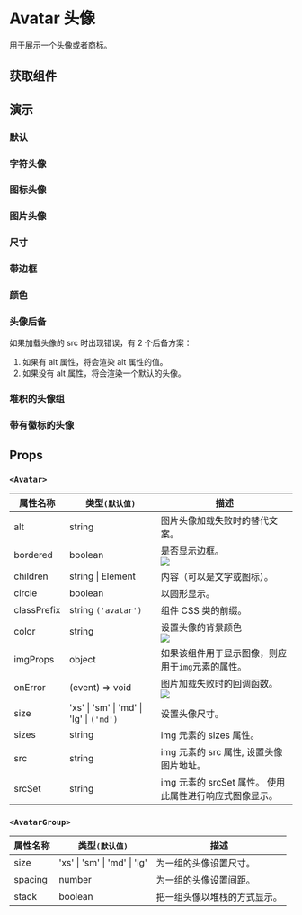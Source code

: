 # Avatar 头像

用于展示一个头像或者商标。

## 获取组件

<!--{include:<import-guide>}-->

## 演示

### 默认

<!--{include:`basic.md`}-->

### 字符头像

<!--{include:`text.md`}-->

### 图标头像

<!--{include:`icon.md`}-->

### 图片头像

<!--{include:`image.md`}-->

### 尺寸

<!--{include:`size.md`}-->

### 带边框

<!--{include:`bordered.md`}-->

### 颜色

<!--{include:`color.md`}-->

### 头像后备

如果加载头像的 src 时出现错误，有 2 个后备方案：

1. 如果有 alt 属性，将会渲染 alt 属性的值。
2. 如果没有 alt 属性，将会渲染一个默认的头像。

<!--{include:`fallback.md`}-->

### 堆积的头像组

<!--{include:`stack.md`}-->

### 带有徽标的头像

<!--{include:`badge.md`}-->

## Props

### `<Avatar>`

| 属性名称    | 类型`(默认值)`                           | 描述                                                    |
| ----------- | ---------------------------------------- | ------------------------------------------------------- |
| alt         | string                                   | 图片头像加载失败时的替代文案。                          |
| bordered    | boolean                                  | 是否显示边框。 <br/>![][5.59.0]                         |
| children    | string \| Element<typeof Icon>           | 内容（可以是文字或图标）。                              |
| circle      | boolean                                  | 以圆形显示。                                            |
| classPrefix | string `('avatar')`                      | 组件 CSS 类的前缀。                                     |
| color       | string                                   | 设置头像的背景颜色 <br/>![][5.59.0]                     |
| imgProps    | object                                   | 如果该组件用于显示图像，则应用于`img`元素的属性。       |
| onError     | (event) => void                          | 图片加载失败时的回调函数。<br/>![][5.59.0]              |
| size        | 'xs' \| 'sm' \| 'md' \| 'lg' \| `('md')` | 设置头像尺寸。                                          |
| sizes       | string                                   | img 元素的 sizes 属性。                                 |
| src         | string                                   | img 元素的 src 属性, 设置头像图片地址。                 |
| srcSet      | string                                   | img 元素的 srcSet 属性。 使用此属性进行响应式图像显示。 |

### `<AvatarGroup>`

| 属性名称 | 类型`(默认值)`               | 描述                         |
| -------- | ---------------------------- | ---------------------------- |
| size     | 'xs' \| 'sm' \| 'md' \| 'lg' | 为一组的头像设置尺寸。       |
| spacing  | number                       | 为一组的头像设置间距。       |
| stack    | boolean                      | 把一组头像以堆栈的方式显示。 |

[5.59.0]: https://img.shields.io/badge/>=-v5.59.0-blue
